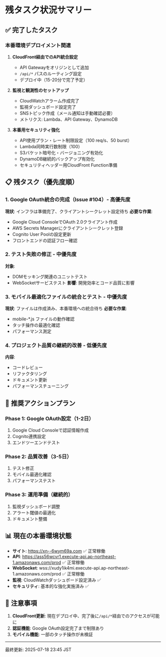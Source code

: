 # 残タスク状況サマリー

## ✅ 完了したタスク

### 本番環境デプロイメント関連

1. **CloudFront経由でのAPI統合設定**
   - API Gatewayをオリジンとして追加
   - `/api/*` パスのルーティング設定
   - デプロイ中（15-20分で完了予定）

2. **監視と観測性のセットアップ**
   - CloudWatchアラーム作成完了
   - 監視ダッシュボード設定完了
   - SNSトピック作成（メール通知は手動確認必要）
   - メトリクス: Lambda、API Gateway、DynamoDB

3. **本番用セキュリティ強化**
   - API使用プラン・レート制限設定（100 req/s、50 burst）
   - Lambda同時実行数制限（100）
   - S3バケット暗号化・バージョニング有効化
   - DynamoDB継続的バックアップ有効化
   - セキュリティヘッダー用CloudFront Function準備

## 📋 残タスク（優先度順）

### 1. Google OAuth統合の完成（Issue #104）- 高優先度

**現状**: インフラは準備完了、クライアントシークレット設定待ち **必要な作業**:

- Google Cloud ConsoleでOAuth 2.0クライアント作成
- AWS Secrets Managerにクライアントシークレット登録
- Cognito User Poolの設定更新
- フロントエンドの認証フロー確認

### 2. テスト失敗の修正 - 中優先度

**対象**:

- DOMモッキング関連のユニットテスト
- WebSocketサービステスト **影響**: 開発効率とコード品質に影響

### 3. モバイル最適化ファイルの統合とテスト - 中優先度

**現状**: ファイルは作成済み、本番環境への統合待ち **必要な作業**:

- mobile-\*.js ファイルの動作確認
- タッチ操作の最適化確認
- パフォーマンス測定

### 4. プロジェクト品質の継続的改善 - 低優先度

**内容**:

- コードレビュー
- リファクタリング
- ドキュメント更新
- パフォーマンスチューニング

## 🎯 推奨アクションプラン

### Phase 1: Google OAuth設定（1-2日）

1. Google Cloud Consoleで認証情報作成
2. Cognito連携設定
3. エンドツーエンドテスト

### Phase 2: 品質改善（3-5日）

1. テスト修正
2. モバイル最適化確認
3. パフォーマンステスト

### Phase 3: 運用準備（継続的）

1. 監視ダッシュボード調整
2. アラート閾値の最適化
3. ドキュメント整備

## 📊 現在の本番環境状態

- **サイト**: https://xn--6wym69a.com ✅ 正常稼働
- **API**: https://ass56wcvr1.execute-api.ap-northeast-1.amazonaws.com/prod
  ✅ 正常稼働
- **WebSocket**: wss://xudy1ik4mi.execute-api.ap-northeast-1.amazonaws.com/prod
  ✅ 正常稼働
- **監視**: CloudWatchダッシュボード設定済み ✅
- **セキュリティ**: 基本的な強化実施済み ✅

## 🚨 注意事項

1. **CloudFront更新**: 現在デプロイ中、完了後に`/api/*`経由でのアクセスが可能に
2. **認証機能**: Google OAuth設定完了まで制限あり
3. **モバイル機能**: 一部のタッチ操作が未検証

---

最終更新: 2025-07-18 23:45 JST
